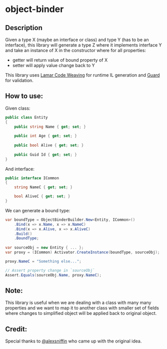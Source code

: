 # object-binder

## Description
Given a type X (maybe an interface or class) and type Y (has to be an interface), this library will generate a type Z where it implements interface Y and take an instance of X in the constructor where for all properties:

- getter will return value of bound property of X
- setter will apply value change back to Y

This library uses [Lamar Code Weaving](https://jasperfx.github.io/lamar/documentation/compilation/) for runtime IL generation and [Guard](https://github.com/safakgur/guard) for validation.

## How to use:
Given class:
```csharp
public class Entity
{
    public string Name { get; set; }
    
    public int Age { get; set; }
    
    public bool Alive { get; set; }
    
    public Guid Id { get; set; }
}
```
And interface:
```csharp
public interface ICommon
{
    string NameC { get; set; }

    bool AliveC { get; set; }
}
```

We can generate a bound type:
```csharp
var boundType = ObjectBinderBuilder.New<Entity, ICommon>()
    .Bind(x => x.Name, x => x.NameC)
    .Bind(x => x.Alive, x => x.AliveC)
    .Build()
    .BoundType;
    
var sourceObj = new Entity { ... };
var proxy = (ICommon) Activator.CreateInstance(boundType, sourceObj);

proxy.NameC = "Something else...";

// Assert property change in `sourceObj`
Assert.Equals(sourceObj.Name, proxy.NameC);
```

## Note:
This library is useful when we are dealing with a class with many many properties and we want to map it to another class with smaller set of fields where changes to simplified object will be applied back to original object.

## Credit:
Special thanks to [@alexsniffin](https://github.com/alexsniffin) who came up with the original idea.


